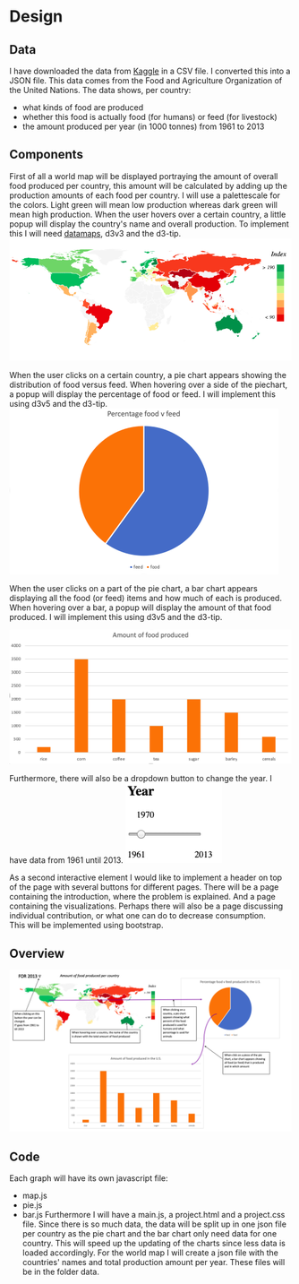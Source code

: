 # Design

## Data
I have downloaded the data from [Kaggle](https://www.kaggle.com/dorbicycle/world-foodfeed-production) in a CSV file. I converted this into a JSON file. This data comes from the Food and Agriculture Organization of the United Nations.
The data shows, per country:
- what kinds of food are produced
- whether this food is actually food (for humans) or feed (for livestock)
- the amount produced per year (in 1000 tonnes) from 1961 to 2013

## Components
First of all a world map will be displayed portraying the amount of overall food produced per country, this amount will be calculated by adding up the production amounts of each food per country.
I will use a palettescale for the colors. Light green will mean low production whereas dark green will mean high production. When the user hovers over a certain country, a little popup will display the country's name and overall production.
To implement this I will need [datamaps](https://github.com/markmarkoh/datamaps), d3v3 and the d3-tip.
![World Map](doc/DESIGN-263c476e.png)

When the user clicks on a certain country, a pie chart appears showing the distribution of food versus feed. When hovering over a side of the piechart, a popup will display the percentage of food or feed. I will implement this using d3v5 and the d3-tip.
![Pie Chart](doc/DESIGN-24c31615.png)

When the user clicks on a part of the pie chart, a bar chart appears displaying all the food (or feed) items and how much of each is produced. When hovering over a bar, a popup will display the amount of that food produced. I will implement this using d3v5 and the d3-tip.

![Bar Chart](doc/DESIGN-66413aab.png)

Furthermore, there will also be a dropdown button to change the year. I have data from 1961 until 2013.
![Slider](doc/DESIGN-c9e29cf8.png)

As a second interactive element I would like to implement a header on top of the page with several buttons for different pages. There will be a page containing the introduction, where the problem is explained. And a page containing the visualizations. Perhaps there will also be a page discussing individual contribution, or what one can do to decrease consumption.  
This will be implemented using bootstrap.

## Overview
![Project idea](doc/README-189d12f3.png)

## Code
Each graph will have its own javascript file:
- map.js
- pie.js
- bar.js
Furthermore I will have a main.js, a project.html and a project.css file.
Since there is so much data, the data will be split up in one json file per country as the pie chart and the bar chart only need data for one country. This will speed up the updating of the charts since less data is loaded accordingly.
For the world map I will create a json file with the countries' names and total production amount per year.
These files will be in the folder data.
